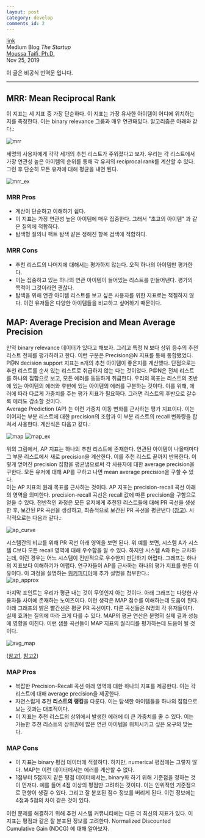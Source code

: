 ```yaml
---
layout: post
category: develop
comments_id: 2
---
```

[link](https://medium.com/swlh/rank-aware-recsys-evaluation-metrics-5191bba16832)  
Medium Blog *The Startup*  
[Moussa Taifi, Ph.D.](https://farmi.medium.com)     
Nov 25, 2019

이 글은 비공식 번역문 입니다.

-----------------------------------------------------

## MRR: Mean Reciprocal Rank

이 지표는 세 지표 중 가장 단순하다. 이 지표는 가장 유사한 아이템이 어디에 위치하는지를 측정한다. 이는 binary relevance 그룹과 매우 연관돼있다. 알고리즘은 아래와 같다.:

![mrr](https://miro.medium.com/max/700/1*3vI82IYrTiN7fX0ht6mscw.png)

세명의 사용자에게 각각 세개의 추천 리스트가 주워졌다고 보자. 우리는 각 리스트에서 가장 연관성 높은 아이템의 순위를 통해 각 유저의 reciprocal rank를 계산할 수 있다. 그런 후 단순히 모든 유저에 대해 평균을 내면 된다.

![mrr_ex](https://miro.medium.com/max/643/1*dR24Drmb9J5BLZp8ffjOGA.png)

### MRR Pros
* 계산이 단순하고 이해하기 쉽다.
* 이 지표는 가장 연관성 높은 아이템에 매우 집중한다. 그래서 "초고의 아이템" 과 같은 질의에 적합하다.
* 탐색형 질의나 팩트 탐색 같은 정해진 항목 검색에 적합하다.

### MRR Cons
* 추천 리스트의 나머지에 대해서는 평가하지 않는다. 오직 하나의 아이템만 평가한다.
* 이는 집중하고 있는 하나의 연관 아이템이 들어있는 리스트를 만들어낸다. 평가의 목적이 그것이라면 괜찮다.
* 탐색을 위해 연관 아이템 리스트를 보고 싶은 사용자를 위한 지표로는 적절하지 않다. 이런 유저들은 다양한 아이템들을 비교하고 싶어하기 때문이다.

## MAP: Average Precision and Mean Average Precision

만약 binary relevance 데이터가 있다고 해보자. 그리고 특정 N 보다 상위 등수의 추천 리스트 전체를 평가하려고 한다. 이런 구분은 Precision@N 지표를 통해 통합됐었다. P@N decision support 지표는 n개의 추천 아이템이 좋은지를 계산했다. 단점으로는 추천 리스트를 순서 있는 리스트로 취급하지 않는 다는 것이었다. P@N은 전체 리스트를 하나의 집합으로 보고, 모든 에러를 동등하게 취급한다. 우리의 목표는 리스트의 초반에 있는 아이템의 에러와 후반에 있는 아이템의 에러를 구분하는 것이다. 이를 위해, 에러에 따라 다르게 가중치를 주는 평가 지표가 필요하다. 그러면 리스트의 후반으로 갈수록 에러도 감소할 것이다.  
Average Prediction (AP) 는 이런 가중치 이동 변화를 근사하는 평가 지표이다. 이는 이어지는 부분 리스트에 대한 precision의 조합과 이 부분 리스트의 recall 변화량을 합쳐서 사용한다. 계산식은 다음고 같다.:


![map](https://miro.medium.com/max/700/1*wh9Hmb1H1tKxUs-pMXBlvw.png)
![map_ex](https://miro.medium.com/max/700/1*0xdZ-NWJLlf3m4oyjh0K5g.png)

위의 그림에서, AP 지표는 하나의 추천 리스트에 존재한다. 연관된 아이템이 나올때마다 그 부분 리스트에서 새로 precision을 계산한다. 이를 추천 리스트 끝까지 반복한다. 이렇게 얻어진 precision 집합을 평균냄으로써 각 사용자에 대한 average precision을 구한다. 모든 유저에 대해 AP를 구하고 나면 mean average precision을 구할 수 있다.  
이는 AP 지표의 원래 목표를 근사하는 것이다. AP 지표는 precision-recall 곡선 아래의 영역을 의미한다. precision-recall 곡선은 recall 값에 따른 precision을 구함으로 얻을 수 있다. 전반적인 과정은 모든 유저에게 추천된 리스트들에 대해 PR 곡선을 생성한 후, 보간된 PR 곡선을 생성하고, 최종적으로 보간된 PR 곡선을 평균낸다 ([참고](https://www.youtube.com/watch?v=yjCMEjoc_ZI)). 시각적으로는 다음과 같다.:

![ap_curve](https://miro.medium.com/max/700/1*aOhHhjThnTpC0pXZbu5fGw.png)

시스템간의 비교를 위해 PR 곡선 아래 영역을 보면 된다. 위 예를 보면, 시스템 A가 시스템 C보다 모든 recall 영역에 대해 우수함을 알 수 있다. 하지만 시스템 A와 B는 교차하는데, 이런 경우는 어느 시스템이 전반적으로 우수한지 판단하기 어렵다. 그래프는 하나의 지표보다 이해하기가 어렵다. 연구자들이 AP를 근사하는 하나의 평가 지표를 만든 이유이다. 이 과정을 설명하는 [위키피디아](https://en.wikipedia.org/wiki/Evaluation_measures_%28information_retrieval%29#Average_precision)에 추가 설명을 첨부한다.:  
![ap_approx](https://miro.medium.com/max/700/1*Qr55R4r0XoQWwNknfIFkyg.png)

마지막 포인트는 우리가 평균 내는 것이 무엇인지 아는 것이다. 아래 그래프는 다양한 사용자들 사이에 존재하는 노이즈이다. 이런 생각은 MAP 점수를 이해하는데 도움이 된다. 아래 그래프의 밝은 빨간선은 평균 PR 곡선이다. 다른 곡선들은 N명의 각 유저들이다. 실제 효과는 질의에 따라 크게 다를 수 있다. MAP의 평균 연산은 분명히 실제 결과 성능에 영향을 미친다. 이런 샘플 곡선들이 MAP 지표의 퀄리티를 평가하는데 도움이 될 것이다.

![avg_map](https://miro.medium.com/max/700/1*dbIUWWJGK6VT4NgR1AEI4w.png)

([참고1](https://acutecaretesting.org/en/articles/precision-recall-curves-what-are-they-and-how-are-they-used), [참고2](https://medium.com/@jonathan_hui/map-mean-average-precision-for-object-detection-45c121a31173))

### MAP Pros
* 복잡한 Precision-Recall 곡선 아래 영역에 대한 하나의 지표를 제공한다. 이는 각 리스트에 대해 average precision을 제공한다.
* 자연스럽게 추천 **리스트의 랭킹**을 다룬다. 이는 탐색한 아이템들을 하나의 집합으로 보는 것과는 대조적이다.
* 이 지표는 추천 리스트의 상위에서 발생한 에러에 더 큰 가중치를 줄 수 있다. 이는 가능한 추천 리스트의 상위권에 많은 연관 아이템을 위치시키고 싶은 요구와 맞는다.

### MAP Cons
* 이 지표는 binary 평점 데이터에 적절하다. 하지만, numerical 평점에는 그렇지 않다. MAP는 이런 데이터에서는 에러를 계산할 수 없다.
* 1점부터 5점까지 같은 평점 데이터에서는, binary화 하기 위해 기준점을 정하는 것이 먼저다. 예를 들어 4점 이상의 평점만 고려하는 것이다. 이는 인위적인 기준점으로 편향이 생길 수 있다. 그리고 잘 분포된 점수 정보를 버리게 된다. 이런 정보에는 4점과 5점의 차이 같은 것이 있다. 

이런 문제를 해결하기 위해 추천 시스템 커뮤니티에는 다른 더 최신의 지표가 있다. 이 지표는 평점과 같은 잘 분포된 정보를 고려한다. Normalized Discounted Cumulative Gain (NDCG) 에 대해 알아보자.
